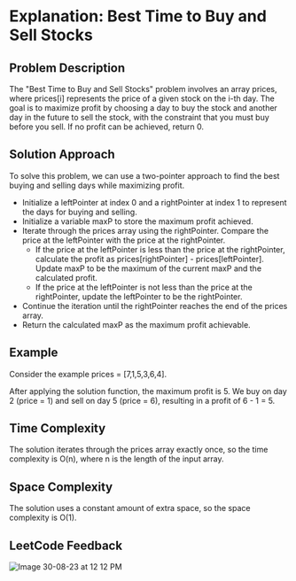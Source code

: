 # Explanation: Best Time to Buy and Sell Stocks

## Problem Description

The "Best Time to Buy and Sell Stocks" problem involves an array prices, where prices[i] represents the price of a given stock on the i-th day. The goal is to maximize profit by choosing a day to buy the stock and another day in the future to sell the stock, with the constraint that you must buy before you sell. If no profit can be achieved, return 0.

## Solution Approach

To solve this problem, we can use a two-pointer approach to find the best buying and selling days while maximizing profit.

- Initialize a leftPointer at index 0 and a rightPointer at index 1 to represent the days for buying and selling.
- Initialize a variable maxP to store the maximum profit achieved.
- Iterate through the prices array using the rightPointer. Compare the price at the leftPointer with the price at the rightPointer.
  - If the price at the leftPointer is less than the price at the rightPointer, calculate the profit as prices[rightPointer] - prices[leftPointer]. Update maxP to be the maximum of the current maxP and the calculated profit.
  - If the price at the leftPointer is not less than the price at the rightPointer, update the leftPointer to be the rightPointer.
- Continue the iteration until the rightPointer reaches the end of the prices array.
- Return the calculated maxP as the maximum profit achievable.

## Example

Consider the example prices = [7,1,5,3,6,4].

After applying the solution function, the maximum profit is 5. We buy on day 2 (price = 1) and sell on day 5 (price = 6), resulting in a profit of 6 - 1 = 5.

## Time Complexity

The solution iterates through the prices array exactly once, so the time complexity is O(n), where n is the length of the input array.

## Space Complexity

The solution uses a constant amount of extra space, so the space complexity is O(1).

## LeetCode Feedback

![Image 30-08-23 at 12 12 PM](https://github.com/guilhermemello07/LeetCode-Swift/assets/72673965/7dedee38-034c-4fa3-873f-6d7cf4600ba7)

